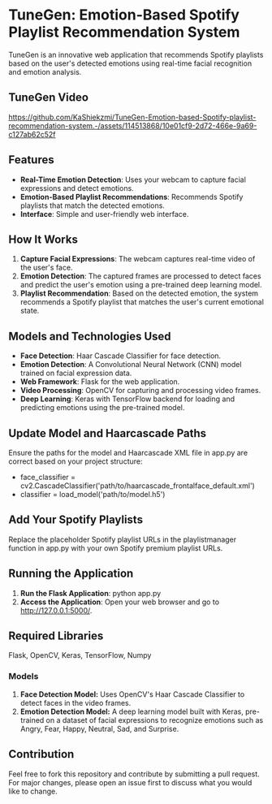# TuneGen: Emotion-Based Spotify Playlist Recommendation System

TuneGen is an innovative web application that recommends Spotify playlists based on the user's detected emotions using real-time facial recognition and emotion analysis.

## TuneGen Video

https://github.com/KaShiekzmi/TuneGen-Emotion-based-Spotify-playlist-recommendation-system.-/assets/114513868/10e01cf9-2d72-466e-9a69-c127ab62c52f

## Features

- **Real-Time Emotion Detection**: Uses your webcam to capture facial expressions and detect emotions.
- **Emotion-Based Playlist Recommendations**: Recommends Spotify playlists that match the detected emotions.
- **Interface**: Simple and user-friendly web interface.

## How It Works

1. **Capture Facial Expressions**: The webcam captures real-time video of the user's face.
2. **Emotion Detection**: The captured frames are processed to detect faces and predict the user's emotion using a pre-trained deep learning model.
3. **Playlist Recommendation**: Based on the detected emotion, the system recommends a Spotify playlist that matches the user's current emotional state.

## Models and Technologies Used

- **Face Detection**: Haar Cascade Classifier for face detection.
- **Emotion Detection**: A Convolutional Neural Network (CNN) model trained on facial expression data.
- **Web Framework**: Flask for the web application.
- **Video Processing**: OpenCV for capturing and processing video frames.
- **Deep Learning**: Keras with TensorFlow backend for loading and predicting emotions using the pre-trained model.

## Update Model and Haarcascade Paths

Ensure the paths for the model and Haarcascade XML file in app.py are correct based on your project structure:

- face_classifier = cv2.CascadeClassifier('path/to/haarcascade_frontalface_default.xml')
- classifier = load_model('path/to/model.h5')

## Add Your Spotify Playlists

Replace the placeholder Spotify playlist URLs in the playlistmanager function in app.py with your own Spotify premium playlist URLs.

## Running the Application
  1. **Run the Flask Application**: python app.py
  2. **Access the Application**: Open your web browser and go to http://127.0.0.1:5000/.

## Required Libraries

Flask, OpenCV, Keras, TensorFlow, Numpy

### Models

  1. **Face Detection Model:** Uses OpenCV's Haar Cascade Classifier to detect faces in the video frames.
  2. **Emotion Detection Model:** A deep learning model built with Keras, pre-trained on a dataset of facial expressions to recognize emotions such as Angry, Fear, Happy, Neutral, Sad, and Surprise.

## Contribution

Feel free to fork this repository and contribute by submitting a pull request. For major changes, please open an issue first to discuss what you would like to change.
